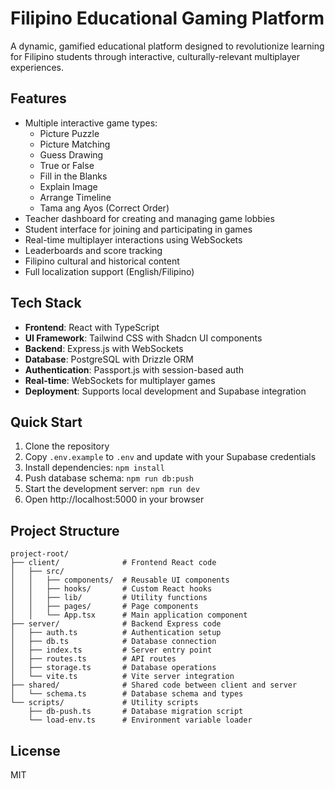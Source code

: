 # Filipino Educational Gaming Platform

A dynamic, gamified educational platform designed to revolutionize learning for Filipino students through interactive, culturally-relevant multiplayer experiences.

## Features

- Multiple interactive game types:
  - Picture Puzzle
  - Picture Matching
  - Guess Drawing
  - True or False
  - Fill in the Blanks
  - Explain Image
  - Arrange Timeline
  - Tama ang Ayos (Correct Order)
- Teacher dashboard for creating and managing game lobbies
- Student interface for joining and participating in games
- Real-time multiplayer interactions using WebSockets
- Leaderboards and score tracking
- Filipino cultural and historical content
- Full localization support (English/Filipino)

## Tech Stack

- **Frontend**: React with TypeScript
- **UI Framework**: Tailwind CSS with Shadcn UI components
- **Backend**: Express.js with WebSockets
- **Database**: PostgreSQL with Drizzle ORM
- **Authentication**: Passport.js with session-based auth
- **Real-time**: WebSockets for multiplayer games
- **Deployment**: Supports local development and Supabase integration

## Quick Start

1. Clone the repository
2. Copy `.env.example` to `.env` and update with your Supabase credentials
3. Install dependencies: `npm install`
4. Push database schema: `npm run db:push`
5. Start the development server: `npm run dev`
6. Open http://localhost:5000 in your browser

## Project Structure

```
project-root/
├── client/              # Frontend React code
│   ├── src/
│   │   ├── components/  # Reusable UI components
│   │   ├── hooks/       # Custom React hooks
│   │   ├── lib/         # Utility functions
│   │   ├── pages/       # Page components
│   │   └── App.tsx      # Main application component
├── server/              # Backend Express code
│   ├── auth.ts          # Authentication setup
│   ├── db.ts            # Database connection
│   ├── index.ts         # Server entry point
│   ├── routes.ts        # API routes
│   ├── storage.ts       # Database operations
│   └── vite.ts          # Vite server integration
├── shared/              # Shared code between client and server
│   └── schema.ts        # Database schema and types
└── scripts/             # Utility scripts
    ├── db-push.ts       # Database migration script
    └── load-env.ts      # Environment variable loader
```

## License

MIT
